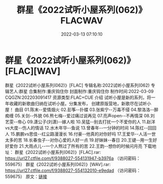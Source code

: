 ﻿---
title: 群星《2022试听小屋系列(062)》FLACWAV
date: 2022-03-13 07:10:10
categories: 新碟专辑、稀有等精品
tags: 华语中文
---
# 群星《2022试听小屋系列(062)》[FLAC][WAV]

群星《2022试听小屋系列(062)》[FLAC]
专辑名称:2022试听小屋系列(062)
专辑艺人:群星
合集制作:重庆钩住你
封面制作:重庆钩住你
制作时间:2022-03-09
CQGZN:202203091417
资源类型:FLAC+CUE
介绍
试听小屋是新的系列，将一年收藏的新歌曲归纳在试听小屋。分集发布，
创建原版营地，新歌尽在试听小屋！
曲目
01.陈末--爱情烟火
02.彭筝--扑蝶
03.张紫宁--万毒不侵
04.黎洛洛--醉痴缠
05.关剑--外貌
06.熊七梅--爱过痛过说再见
07.亮声open--不再情深
08.刘艺雯--帝心
09.潇公子(刘潇)--嫁人啦
10.吴猛--别去打扰一个不爱你的人
11.赵洋vs大度--伤人的情话
12.水木年华--鱼说
13.曾春年--一分钟的时间
14.陈红--回回人
15.鹏鹏vs思佳--红尘路漫漫长
16.付豪--他真的对你好吗
17.王爱华--人活一世太多的苦
18.长春虫子--对你心爱的人好一点
19.好妹妹--春日
20.王键--用一生好好爱你
21.大雨点儿--一个人熬过了所有的苦
22.王韵--想你的时候问月亮
下载地址：
群星《2022试听小屋系列(062)》[FLAC].rar: https://url27.ctfile.com/f/9388027-554131947-b3976a
（访问密码：559675）
群星《2022试听小屋系列(062)》[WAV].rar: https://url27.ctfile.com/f/9388027-554132010-e9edad
（访问密码：559675）
原文：[链接](https://blog.sina.com.cn/s/blog_1647c7e7601030w6b.html)